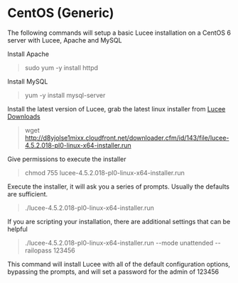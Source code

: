 # CentOS (Generic)

The following commands will setup a basic Lucee installation on a CentOS 6 server with Lucee, Apache and MySQL

Install Apache
> sudo yum -y install httpd

Install MySQL
>yum -y install mysql-server

Install the latest version of Lucee, grab the latest linux installer from [Lucee Downloads](http://lucee.org/downloads.html)

>wget http://d8yjolse1mixx.cloudfront.net/downloader.cfm/id/143/file/lucee-4.5.2.018-pl0-linux-x64-installer.run

Give permissions to execute the installer
>chmod 755 lucee-4.5.2.018-pl0-linux-x64-installer.run

Execute the installer, it will ask you a series of prompts. Usually the defaults are sufficient.

>./lucee-4.5.2.018-pl0-linux-x64-installer.run 

If you are scripting your installation, there are additional settings that can be helpful


>./lucee-4.5.2.018-pl0-linux-x64-installer.run --mode unattended --railopass 123456

This command will install Lucee with all of the default configuration options, bypassing the prompts, and will set a password for the admin of 123456
